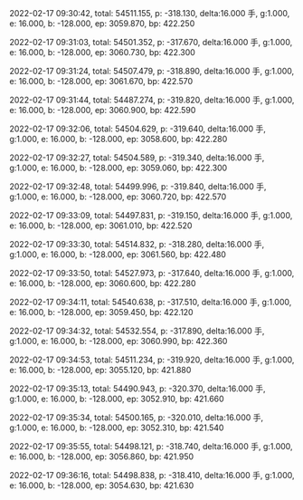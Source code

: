 2022-02-17 09:30:42, total: 54511.155, p: -318.130, delta:16.000 手, g:1.000, e: 16.000, b: -128.000, ep: 3059.870, bp: 422.250

2022-02-17 09:31:03, total: 54501.352, p: -317.670, delta:16.000 手, g:1.000, e: 16.000, b: -128.000, ep: 3060.730, bp: 422.300

2022-02-17 09:31:24, total: 54507.479, p: -318.890, delta:16.000 手, g:1.000, e: 16.000, b: -128.000, ep: 3061.670, bp: 422.570

2022-02-17 09:31:44, total: 54487.274, p: -319.820, delta:16.000 手, g:1.000, e: 16.000, b: -128.000, ep: 3060.900, bp: 422.590

2022-02-17 09:32:06, total: 54504.629, p: -319.640, delta:16.000 手, g:1.000, e: 16.000, b: -128.000, ep: 3058.600, bp: 422.280

2022-02-17 09:32:27, total: 54504.589, p: -319.340, delta:16.000 手, g:1.000, e: 16.000, b: -128.000, ep: 3059.060, bp: 422.300

2022-02-17 09:32:48, total: 54499.996, p: -319.840, delta:16.000 手, g:1.000, e: 16.000, b: -128.000, ep: 3060.720, bp: 422.570

2022-02-17 09:33:09, total: 54497.831, p: -319.150, delta:16.000 手, g:1.000, e: 16.000, b: -128.000, ep: 3061.010, bp: 422.520

2022-02-17 09:33:30, total: 54514.832, p: -318.280, delta:16.000 手, g:1.000, e: 16.000, b: -128.000, ep: 3061.560, bp: 422.480

2022-02-17 09:33:50, total: 54527.973, p: -317.640, delta:16.000 手, g:1.000, e: 16.000, b: -128.000, ep: 3060.600, bp: 422.280

2022-02-17 09:34:11, total: 54540.638, p: -317.510, delta:16.000 手, g:1.000, e: 16.000, b: -128.000, ep: 3059.450, bp: 422.120

2022-02-17 09:34:32, total: 54532.554, p: -317.890, delta:16.000 手, g:1.000, e: 16.000, b: -128.000, ep: 3060.990, bp: 422.360

2022-02-17 09:34:53, total: 54511.234, p: -319.920, delta:16.000 手, g:1.000, e: 16.000, b: -128.000, ep: 3055.120, bp: 421.880

2022-02-17 09:35:13, total: 54490.943, p: -320.370, delta:16.000 手, g:1.000, e: 16.000, b: -128.000, ep: 3052.910, bp: 421.660

2022-02-17 09:35:34, total: 54500.165, p: -320.010, delta:16.000 手, g:1.000, e: 16.000, b: -128.000, ep: 3052.310, bp: 421.540

2022-02-17 09:35:55, total: 54498.121, p: -318.740, delta:16.000 手, g:1.000, e: 16.000, b: -128.000, ep: 3056.860, bp: 421.950

2022-02-17 09:36:16, total: 54498.838, p: -318.410, delta:16.000 手, g:1.000, e: 16.000, b: -128.000, ep: 3054.630, bp: 421.630